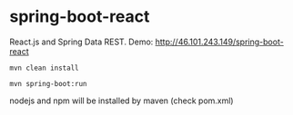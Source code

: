 # spring-boot-react
React.js and Spring Data REST. Demo: http://46.101.243.149/spring-boot-react

```
mvn clean install
```
```
mvn spring-boot:run
```

nodejs and npm will be installed by maven (check pom.xml)

